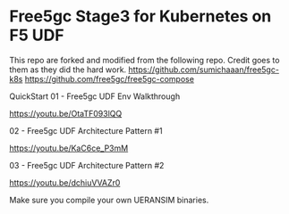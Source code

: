 # Free5gc Stage3 for Kubernetes on F5 UDF

This repo are forked and modified from the following repo. Credit goes to them as they did the hard work. 
https://github.com/sumichaaan/free5gc-k8s
https://github.com/free5gc/free5gc-compose

QuickStart
01 - Free5gc UDF Env Walkthrough

https://youtu.be/OtaTF093lQQ

02 - Free5gc UDF Architecture Pattern #1

https://youtu.be/KaC6ce_P3mM

03 - Free5gc UDF Architecture Pattern #2

https://youtu.be/dchiuVVAZr0

Make sure you compile your own UERANSIM binaries.